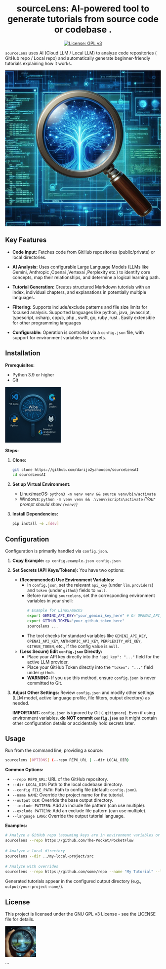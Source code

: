 <h1 align="center">sourceLens:  AI-powered tool to generate tutorials from source code or codebase .</h1>

<p align="center">
  <a href="https://www.gnu.org/licenses/gpl-3.0"><img src="https://img.shields.io/badge/License-GPLv3-blue.svg" alt="License: GPL v3"></a>
</p>

`sourceLens` uses AI (Cloud LLM / Local LLM) to analyze code repositories ( GitHub repo / Local repo) and automatically generate beginner-friendly tutorials explaining how it works.


<p align="center">
  <img src="./docs/assets/banner1.png" alt="sourceLens Banner" width="600"/>
</p>



## Key Features

*   **Code Input:** Fetches code from GitHub repositories (public/private) or local directories.
*   **AI Analysis:** Uses configurable Large Language Models (LLMs like Gemini, Anthropic ,Openai ,Vertexai ,Perplexity etc.) to identify core concepts, map their relationships, and determine a logical learning path.
*   **Tutorial Generation:** Creates structured Markdown tutorials with an index, individual chapters, and explanations in potentially multiple languages.
*   **Filtering:** Supports include/exclude patterns and file size limits for focused analysis. Supported languages like python, java, javascript, typescript, csharp, cpp/c, php , swift, go, ruby ,rust . Easily extensible for other programming languages

*   **Configurable:** Operation is controlled via a `config.json` file, with support for environment variables for secrets.


## Installation

**Prerequisites:**

*   Python 3.9 or higher
*   Git
<p align="left">
  <img src="./docs/assets/banner3.png" alt="sourceLens Banner" width="180"/>
</p>

**Steps:**

1.  **Clone:**
    ```bash
    git clone https://github.com/darijo2yahoocom/sourceLensAI
    cd sourceLensAI
    ```

2.  **Set up Virtual Environment:**
    *   Linux/macOS: `python3 -m venv venv && source venv/bin/activate`
    *   Windows: `python -m venv venv && .\venv\Scripts\activate`
    *(Your prompt should show `(venv)`)*

3.  **Install Dependencies:**
    ```bash
    pip install -e .[dev]
    ```

## Configuration

Configuration is primarily handled via `config.json`.

1.  **Copy Example:** `cp config.example.json config.json`

2.  **Set Secrets (API Keys/Tokens):** You have two options:
    *   **(Recommended) Use Environment Variables:**
        *   In `config.json`, set the relevant `api_key` (under `llm.providers`) and `token` (under `github`) fields to `null`.
        *   Before running `sourcelens`, set the corresponding environment variables in your shell:
            ```bash
            # Example for Linux/macOS
            export GEMINI_API_KEY="your_gemini_key_here" # Or OPENAI_API_KEY, ANTHROPIC_API_KEY, etc.
            export GITHUB_TOKEN="your_github_token_here"
            sourcelens ...
            ```
        *   The tool checks for standard variables like `GEMINI_API_KEY`, `OPENAI_API_KEY`, `ANTHROPIC_API_KEY`, `PERPLEXITY_API_KEY`, `GITHUB_TOKEN`, etc., if the config value is `null`.
    *   **(Less Secure) Edit `config.json` Directly:**
        *   Place your API key directly into the `"api_key": "..."` field for the active LLM provider.
        *   Place your GitHub Token directly into the `"token": "..."` field under `github`.
        *   **WARNING:** If you use this method, ensure `config.json` is never committed to Git.

3.  **Adjust Other Settings:** Review `config.json` and modify other settings (LLM model, active language profile, file filters, output directory) as needed.

    **IMPORTANT:** `config.json` is ignored by Git (`.gitignore`). Even if using environment variables, **do NOT commit `config.json`** as it might contain other configuration details or accidentally hold secrets later.


## Usage

Run from the command line, providing a source:

```bash
sourcelens [OPTIONS] (--repo REPO_URL | --dir LOCAL_DIR)
```

**Common Options:**

*   `--repo REPO_URL`: URL of the GitHub repository.
*   `--dir LOCAL_DIR`: Path to the local codebase directory.
*   `--config FILE_PATH`: Path to config file (default: `config.json`).
*   `--name NAME`: Override the project name for the tutorial.
*   `--output DIR`: Override the base output directory.
*   `--include PATTERN`: Add an include file pattern (can use multiple).
*   `--exclude PATTERN`: Add an exclude file pattern (can use multiple).
*   `--language LANG`: Override the output tutorial language.

**Examples:**

```bash
# Analyze a GitHub repo (assuming keys are in environment variables or config.json)
sourcelens --repo https://github.com/The-Pocket/PocketFlow

# Analyze a local directory
sourcelens --dir ../my-local-project/src

# Analyze with overrides
sourcelens --repo https://github.com/some/repo --name "My Tutorial" --language spanish
```

Generated tutorials appear in the configured output directory (e.g., `output/your-project-name/`).

## License

This project is licensed under the GNU GPL v3 License - see the LICENSE file for details.
<p align="left">
  <img src="./docs/assets/banner2.png" alt="sourceLens Banner". 
  width="100"/>
</p>
```
